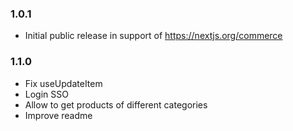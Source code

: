 ### 1.0.1

- Initial public release in support of https://nextjs.org/commerce

### 1.1.0

- Fix useUpdateItem
- Login SSO
- Allow to get products of different categories
- Improve readme
